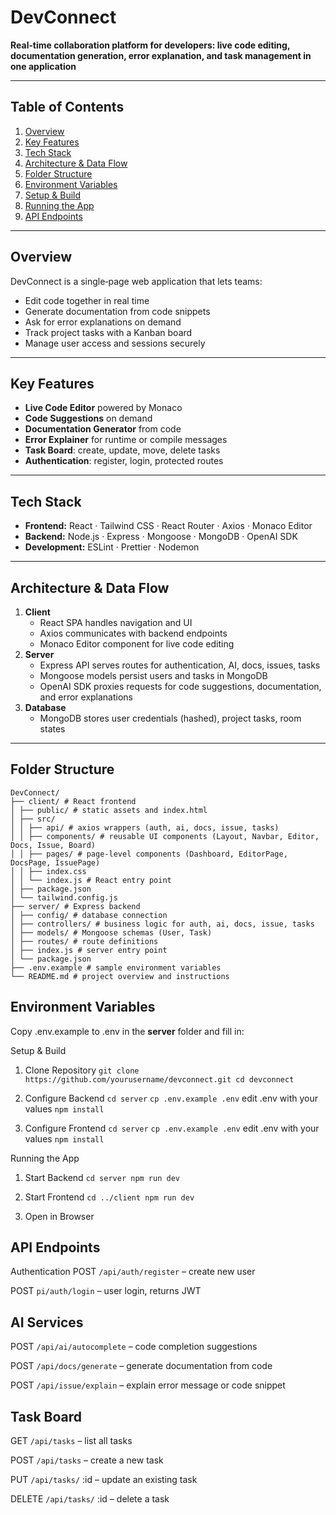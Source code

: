 # DevConnect

**Real‑time collaboration platform for developers: live code editing, documentation generation, error explanation, and task management in one application**

---

## Table of Contents

1. [Overview](#overview)  
2. [Key Features](#key-features)  
3. [Tech Stack](#tech-stack)  
4. [Architecture & Data Flow](#architecture--data-flow)  
5. [Folder Structure](#folder-structure)  
6. [Environment Variables](#environment-variables)  
7. [Setup & Build](#setup--build)  
8. [Running the App](#running-the-app)  
9. [API Endpoints](#api-endpoints)

---

## Overview

DevConnect is a single‑page web application that lets teams:
- Edit code together in real time  
- Generate documentation from code snippets  
- Ask for error explanations on demand  
- Track project tasks with a Kanban board  
- Manage user access and sessions securely  

---

## Key Features

- **Live Code Editor** powered by Monaco  
- **Code Suggestions** on demand  
- **Documentation Generator** from code  
- **Error Explainer** for runtime or compile messages  
- **Task Board**: create, update, move, delete tasks  
- **Authentication**: register, login, protected routes  

---

## Tech Stack

- **Frontend:** React · Tailwind CSS · React Router · Axios · Monaco Editor  
- **Backend:** Node.js · Express · Mongoose · MongoDB · OpenAI SDK  
- **Development:** ESLint · Prettier · Nodemon  

---

## Architecture & Data Flow

1. **Client**  
   - React SPA handles navigation and UI  
   - Axios communicates with backend endpoints  
   - Monaco Editor component for live code editing  
2. **Server**  
   - Express API serves routes for authentication, AI, docs, issues, tasks  
   - Mongoose models persist users and tasks in MongoDB  
   - OpenAI SDK proxies requests for code suggestions, documentation, and error explanations  
3. **Database**  
   - MongoDB stores user credentials (hashed), project tasks, room states  

---

## Folder Structure
	DevConnect/
	├── client/ # React frontend
	│ ├── public/ # static assets and index.html
	│ ├── src/
	│ │ ├── api/ # axios wrappers (auth, ai, docs, issue, tasks)
	│ │ ├── components/ # reusable UI components (Layout, Navbar, Editor, Docs, Issue, Board)
	│ │ ├── pages/ # page-level components (Dashboard, EditorPage, DocsPage, IssuePage)
	│ │ ├── index.css
	│ │ └── index.js # React entry point
	│ ├── package.json
	│ └── tailwind.config.js
	├── server/ # Express backend
	│ ├── config/ # database connection
	│ ├── controllers/ # business logic for auth, ai, docs, issue, tasks
	│ ├── models/ # Mongoose schemas (User, Task)
	│ ├── routes/ # route definitions
	│ ├── index.js # server entry point
	│ └── package.json
	├── .env.example # sample environment variables
	└── README.md # project overview and instructions

## Environment Variables

Copy .env.example to .env in the **server** folder and fill in:

Setup & Build
1. Clone Repository
`git clone https://github.com/yourusername/devconnect.git
cd devconnect`

2. Configure Backend
`cd server`
`cp .env.example .env`
edit .env with your values
`npm install`

3. Configure Frontend
   `cd server`
   `cp .env.example .env`
edit .env with your values
   `npm install`


Running the App
1. Start Backend 
        `cd server
        npm run dev`

2. Start Frontend
        `cd ../client
        npm run dev`

3. Open in Browser


## API Endpoints
Authentication
POST `/api/auth/register` – create new user

POST `pi/auth/login` – user login, returns JWT

## AI Services
POST `/api/ai/autocomplete` – code completion suggestions

POST `/api/docs/generate` – generate documentation from code

POST `/api/issue/explain` – explain error message or code snippet

## Task Board
GET `/api/tasks` – list all tasks

POST `/api/tasks` – create a new task

PUT `/api/tasks/` :id – update an existing task

DELETE `/api/tasks/` :id – delete a task
